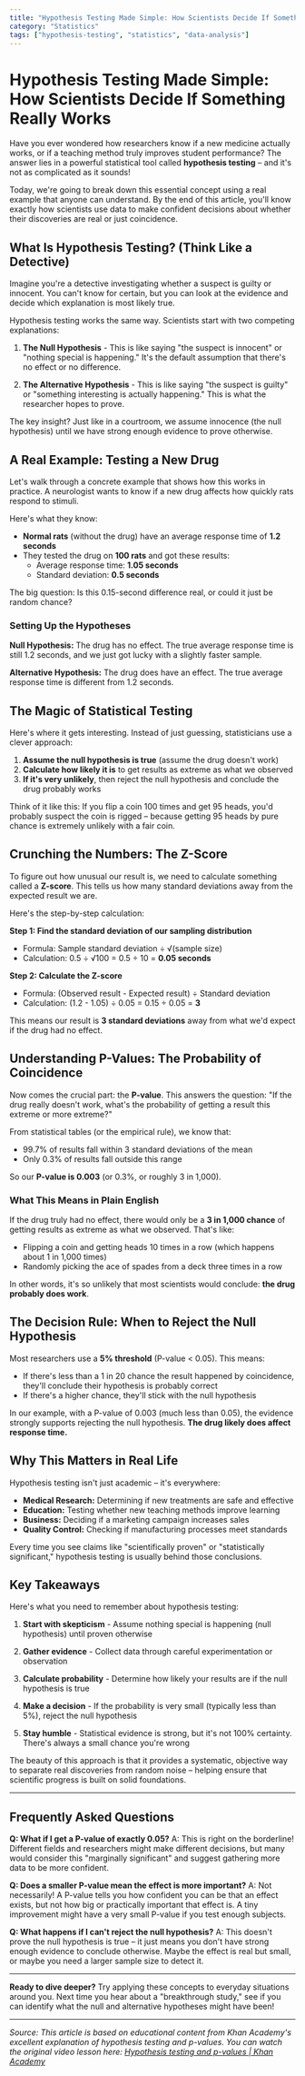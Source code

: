 ```yaml
---
title: "Hypothesis Testing Made Simple: How Scientists Decide If Something Really Works"
category: "Statistics"
tags: ["hypothesis-testing", "statistics", "data-analysis"]
---
```


# Hypothesis Testing Made Simple: How Scientists Decide If Something Really Works

Have you ever wondered how researchers know if a new medicine actually works, or if a teaching method truly improves student performance? The answer lies in a powerful statistical tool called **hypothesis testing** – and it's not as complicated as it sounds!

Today, we're going to break down this essential concept using a real example that anyone can understand. By the end of this article, you'll know exactly how scientists use data to make confident decisions about whether their discoveries are real or just coincidence.

## What Is Hypothesis Testing? (Think Like a Detective)

Imagine you're a detective investigating whether a suspect is guilty or innocent. You can't know for certain, but you can look at the evidence and decide which explanation is most likely true.

Hypothesis testing works the same way. Scientists start with two competing explanations:

1. **The Null Hypothesis** - This is like saying "the suspect is innocent" or "nothing special is happening." It's the default assumption that there's no effect or no difference.

2. **The Alternative Hypothesis** - This is like saying "the suspect is guilty" or "something interesting is actually happening." This is what the researcher hopes to prove.

The key insight? Just like in a courtroom, we assume innocence (the null hypothesis) until we have strong enough evidence to prove otherwise.

## A Real Example: Testing a New Drug

Let's walk through a concrete example that shows how this works in practice. A neurologist wants to know if a new drug affects how quickly rats respond to stimuli.

Here's what they know:
- **Normal rats** (without the drug) have an average response time of **1.2 seconds**
- They tested the drug on **100 rats** and got these results:
  - Average response time: **1.05 seconds**
  - Standard deviation: **0.5 seconds**

The big question: Is this 0.15-second difference real, or could it just be random chance?

### Setting Up the Hypotheses

**Null Hypothesis:** The drug has no effect. The true average response time is still 1.2 seconds, and we just got lucky with a slightly faster sample.

**Alternative Hypothesis:** The drug does have an effect. The true average response time is different from 1.2 seconds.

## The Magic of Statistical Testing

Here's where it gets interesting. Instead of just guessing, statisticians use a clever approach:

1. **Assume the null hypothesis is true** (assume the drug doesn't work)
2. **Calculate how likely it is** to get results as extreme as what we observed
3. **If it's very unlikely**, then reject the null hypothesis and conclude the drug probably works

Think of it like this: If you flip a coin 100 times and get 95 heads, you'd probably suspect the coin is rigged – because getting 95 heads by pure chance is extremely unlikely with a fair coin.

## Crunching the Numbers: The Z-Score

To figure out how unusual our result is, we need to calculate something called a **Z-score**. This tells us how many standard deviations away from the expected result we are.

Here's the step-by-step calculation:

**Step 1: Find the standard deviation of our sampling distribution**
- Formula: Sample standard deviation ÷ √(sample size)
- Calculation: 0.5 ÷ √100 = 0.5 ÷ 10 = **0.05 seconds**

**Step 2: Calculate the Z-score**
- Formula: (Observed result - Expected result) ÷ Standard deviation
- Calculation: (1.2 - 1.05) ÷ 0.05 = 0.15 ÷ 0.05 = **3**

This means our result is **3 standard deviations** away from what we'd expect if the drug had no effect.

## Understanding P-Values: The Probability of Coincidence

Now comes the crucial part: the **P-value**. This answers the question: "If the drug really doesn't work, what's the probability of getting a result this extreme or more extreme?"

From statistical tables (or the empirical rule), we know that:
- 99.7% of results fall within 3 standard deviations of the mean
- Only 0.3% of results fall outside this range

So our **P-value is 0.003** (or 0.3%, or roughly 3 in 1,000).

### What This Means in Plain English

If the drug truly had no effect, there would only be a **3 in 1,000 chance** of getting results as extreme as what we observed. That's like:
- Flipping a coin and getting heads 10 times in a row (which happens about 1 in 1,000 times)
- Randomly picking the ace of spades from a deck three times in a row

In other words, it's so unlikely that most scientists would conclude: **the drug probably does work**.

## The Decision Rule: When to Reject the Null Hypothesis

Most researchers use a **5% threshold** (P-value < 0.05). This means:
- If there's less than a 1 in 20 chance the result happened by coincidence, they'll conclude their hypothesis is probably correct
- If there's a higher chance, they'll stick with the null hypothesis

In our example, with a P-value of 0.003 (much less than 0.05), the evidence strongly supports rejecting the null hypothesis. **The drug likely does affect response time.**

## Why This Matters in Real Life

Hypothesis testing isn't just academic – it's everywhere:

- **Medical Research:** Determining if new treatments are safe and effective
- **Education:** Testing whether new teaching methods improve learning
- **Business:** Deciding if a marketing campaign increases sales
- **Quality Control:** Checking if manufacturing processes meet standards

Every time you see claims like "scientifically proven" or "statistically significant," hypothesis testing is usually behind those conclusions.

## Key Takeaways

Here's what you need to remember about hypothesis testing:

1. **Start with skepticism** - Assume nothing special is happening (null hypothesis) until proven otherwise

2. **Gather evidence** - Collect data through careful experimentation or observation

3. **Calculate probability** - Determine how likely your results are if the null hypothesis is true

4. **Make a decision** - If the probability is very small (typically less than 5%), reject the null hypothesis

5. **Stay humble** - Statistical evidence is strong, but it's not 100% certainty. There's always a small chance you're wrong

The beauty of this approach is that it provides a systematic, objective way to separate real discoveries from random noise – helping ensure that scientific progress is built on solid foundations.

---

## Frequently Asked Questions

**Q: What if I get a P-value of exactly 0.05?**
A: This is right on the borderline! Different fields and researchers might make different decisions, but many would consider this "marginally significant" and suggest gathering more data to be more confident.

**Q: Does a smaller P-value mean the effect is more important?**
A: Not necessarily! A P-value tells you how confident you can be that an effect exists, but not how big or practically important that effect is. A tiny improvement might have a very small P-value if you test enough subjects.

**Q: What happens if I can't reject the null hypothesis?**
A: This doesn't prove the null hypothesis is true – it just means you don't have strong enough evidence to conclude otherwise. Maybe the effect is real but small, or maybe you need a larger sample size to detect it.

---

**Ready to dive deeper?** Try applying these concepts to everyday situations around you. Next time you hear about a "breakthrough study," see if you can identify what the null and alternative hypotheses might have been!

---

*Source: This article is based on educational content from Khan Academy's excellent explanation of hypothesis testing and p-values. You can watch the original video lesson here: [Hypothesis testing and p-values | Khan Academy](https://www.youtube.com/watch?v=-FtlH4svqx4)*